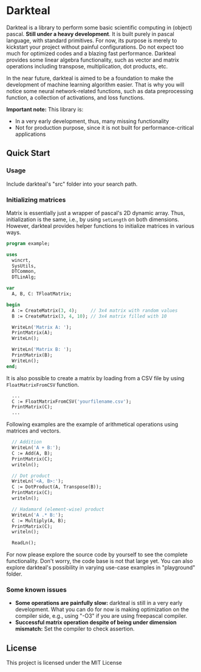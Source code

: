 # Darkteal

Darkteal is a library to perform some basic scientific computing in (object) pascal. **Still under a heavy development**. It is built purely in pascal language, with standard primitives. For now, its purpose is merely to kickstart your project without painful configurations. Do not expect too much for optimized codes and a blazing fast performance. Darkteal provides some linear algebra functionality, such as vector and matrix operations including transpose, multiplication, dot products, etc.

In the near future, darkteal is aimed to be a foundation to make the development of machine learning algorithm easier. That is why you will notice some neural network-related functions, such as data preprocessing function, a collection of activations, and loss functions.

**Important note:** This library is:
- In a very early development, thus, many missing functionality
- Not for production purpose, since it is not built for performance-critical applications

## Quick Start

### Usage
Include darkteal's "src" folder into your search path.

### Initializing matrices
Matrix is essentially just a wrapper of pascal's 2D dynamic array. Thus, initialization is the same, i.e., by using ```setLength``` on both dimensions. However, darkteal provides helper functions to initialize matrices in various ways. 
```pascal
program example;

uses
  wincrt,
  SysUtils,
  DTCommon,
  DTLinAlg;

var
  A, B, C: TFloatMatrix;

begin
  A := CreateMatrix(3, 4);     // 3x4 matrix with random values
  B := CreateMatrix(3, 4, 10); // 3x4 matrix filled with 10

  WriteLn('Matrix A: ');
  PrintMatrix(A);
  WriteLn();

  WriteLn('Matrix B: ');
  PrintMatrix(B);
  WriteLn();
end;
```

It is also possible to create a matrix by loading from a CSV file by using ```FloatMatrixFromCSV``` function.
```pascal
  ...
  C := FloatMatrixFromCSV('yourfilename.csv');
  PrintMatrix(C);
  ...
```

Following examples are the example of arithmetical operations using matrices and vectors.
```pascal
  // Addition
  WriteLn('A + B:');
  C := Add(A, B);
  PrintMatrix(C);
  writeln();  

  // Dot product
  WriteLn('<A, B>:');
  C := DotProduct(A, Transpose(B));
  PrintMatrix(C);
  writeln();

  // Hadamard (element-wise) product
  WriteLn('A .* B:');
  C := Multiply(A, B);
  PrintMatrix(C);
  writeln();

  ReadLn();  
```
For now please explore the source code by yourself to see the complete functionality. Don't worry, the code base is not that large yet. You can also explore darkteal's possibility in varying use-case examples in "playground" folder.

### Some known issues
- **Some operations are painfully slow:** darkteal is still in a very early development. What you can do for now is making optimization on the compiler side, e.g., using "-O3" if you are using freepascal compiler.
- **Successful matrix operation despite of being under dimension mismatch:** Set the compiler to check assertion.

## License
This project is licensed under the MIT License
